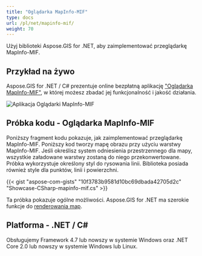 ```yaml
---
title: "Oglądarka MapInfo-MIF"
type: docs
url: /pl/net/mapinfo-mif/
weight: 70
---
```


Użyj biblioteki Aspose.GIS for .NET, aby zaimplementować przeglądarkę MapInfo-MIF.

## **Przykład na żywo**

Aspose.GIS for .NET / C# prezentuje online bezpłatną aplikację ["Oglądarka MapInfo-MIF"](https://products.aspose.app/gis/viewer/mapinfo-mif), w której możesz zbadać jej funkcjonalność i jakość działania.

![Aplikacja Oglądarki MapInfo-MIF](viewer.png)

## **Próbka kodu - Oglądarka MapInfo-MIF**

Poniższy fragment kodu pokazuje, jak zaimplementować przeglądarkę MapInfo-MIF. Poniższy kod tworzy mapę obrazu przy użyciu warstwy MapInfo-MIF. Jeśli określisz system odniesienia przestrzennego dla mapy, wszystkie załadowane warstwy zostaną do niego przekonwertowane.
Próbka wykorzystuje określony styl do rysowania linii. Biblioteka posiada również style dla punktów, linii i powierzchni.

{{< gist "aspose-com-gists" "10f3783b9581d10bc69dbada42705d2c" "Showcase-CSharp-mapinfo-mif.cs" >}}

Ta próbka pokazuje ogólne możliwości. Aspose.GIS for .NET ma szerokie funkcje do [renderowania map](https://docs.aspose.com/gis/net/map-rendering/).

## **Platforma - .NET / C#**

Obsługujemy Framework 4.7 lub nowszy w systemie Windows oraz .NET Core 2.0 lub nowszy w systemie Windows lub Linux.
